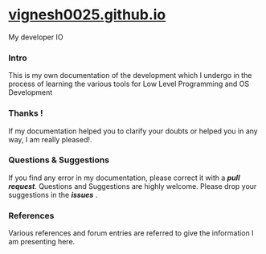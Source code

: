 # [vignesh0025.github.io](https://vignesh0025.github.io/)
My developer IO

### Intro
This is my own documentation of the development which I undergo in the process of learning the various tools for Low Level Programming and OS Development 

### Thanks !
If my documentation helped you to clarify your doubts or helped you in any way, I am really pleased!. 

### Questions & Suggestions
If you find any error in my documentation, please correct it with a __*pull request*__. Questions and Suggestions are highly welcome. Please drop your suggestions in the __*issues*__ . 

### References
Various references and forum entries are referred to give the information I am presenting here.
